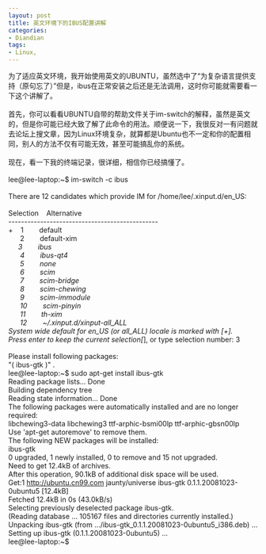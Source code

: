 ```yaml
---
layout: post
title: 英文环境下的IBUS配置讲解
categories:
- Diandian
tags:
- Linux, 
---
```

为了适应英文环境，我开始使用英文的UBUNTU，虽然选中了“为复杂语言提供支持（原句忘了）”但是，ibus在正常安装之后还是无法调用，这时你可能就需要看一下这个讲解了。
<br />
<br />首先，你可以看看UBUNTU自带的帮助文件关于im-switch的解释，虽然是英文的，但是你可能已经大致了解了此命令的用法。顺便说一下，我很反对一有问题就去论坛上搜文章，因为Linux环境复杂，就算都是Ubuntu也不一定和你的配置相同，别人的方法不仅有可能无效，甚至可能搞乱你的系统。
<br />
<br />现在，看一下我的终端记录，很详细，相信你已经搞懂了。
<br />
<br />lee@lee-laptop:~$ im-switch -c ibus
<br />
<br />There are 12 candidates which provide IM for /home/lee/.xinput.d/en_US:
<br />
<br /> Selection&nbsp;&nbsp;&nbsp; Alternative
<br /> -----------------------------------------------
<br /> +&nbsp;&nbsp;&nbsp; 1&nbsp;&nbsp;&nbsp;&nbsp;&nbsp;&nbsp;&nbsp; default
<br />&nbsp;&nbsp;&nbsp;&nbsp;&nbsp; 2&nbsp;&nbsp;&nbsp;&nbsp;&nbsp;&nbsp;&nbsp; default-xim
<br />*&nbsp;&nbsp;&nbsp;&nbsp; 3&nbsp;&nbsp;&nbsp;&nbsp;&nbsp;&nbsp;&nbsp; ibus
<br />&nbsp;&nbsp;&nbsp;&nbsp;&nbsp; 4&nbsp;&nbsp;&nbsp;&nbsp;&nbsp;&nbsp;&nbsp; ibus-qt4
<br />&nbsp;&nbsp;&nbsp;&nbsp;&nbsp; 5&nbsp;&nbsp;&nbsp;&nbsp;&nbsp;&nbsp;&nbsp; none
<br />&nbsp;&nbsp;&nbsp;&nbsp;&nbsp; 6&nbsp;&nbsp;&nbsp;&nbsp;&nbsp;&nbsp;&nbsp; scim
<br />&nbsp;&nbsp;&nbsp;&nbsp;&nbsp; 7&nbsp;&nbsp;&nbsp;&nbsp;&nbsp;&nbsp;&nbsp; scim-bridge
<br />&nbsp;&nbsp;&nbsp;&nbsp;&nbsp; 8&nbsp;&nbsp;&nbsp;&nbsp;&nbsp;&nbsp;&nbsp; scim-chewing
<br />&nbsp;&nbsp;&nbsp;&nbsp;&nbsp; 9&nbsp;&nbsp;&nbsp;&nbsp;&nbsp;&nbsp;&nbsp; scim-immodule
<br />&nbsp;&nbsp;&nbsp;&nbsp;&nbsp; 10&nbsp;&nbsp;&nbsp;&nbsp;&nbsp;&nbsp;&nbsp; scim-pinyin
<br />&nbsp;&nbsp;&nbsp;&nbsp;&nbsp; 11&nbsp;&nbsp;&nbsp;&nbsp;&nbsp;&nbsp;&nbsp; th-xim
<br />&nbsp;&nbsp;&nbsp;&nbsp;&nbsp; 12&nbsp;&nbsp;&nbsp;&nbsp;&nbsp;&nbsp;&nbsp; ~/.xinput.d/xinput-all_ALL
<br />System wide default for en_US (or all_ALL) locale is marked with [+].
<br />Press enter to keep the current selection[*], or type selection number: 3
<br />
<br />Please install following packages:
<br /> &quot;( ibus-gtk )&quot; .
<br />lee@lee-laptop:~$ sudo apt-get install ibus-gtk
<br />Reading package lists... Done
<br />Building dependency tree&nbsp;&nbsp;&nbsp;&nbsp;&nbsp;&nbsp;
<br />Reading state information... Done
<br />The following packages were automatically installed and are no longer required:
<br /> libchewing3-data libchewing3 ttf-arphic-bsmi00lp ttf-arphic-gbsn00lp
<br />Use 'apt-get autoremove' to remove them.
<br />The following NEW packages will be installed:
<br /> ibus-gtk
<br />0 upgraded, 1 newly installed, 0 to remove and 15 not upgraded.
<br />Need to get 12.4kB of archives.
<br />After this operation, 90.1kB of additional disk space will be used.
<br />Get:1 http://ubuntu.cn99.com jaunty/universe ibus-gtk 0.1.1.20081023-0ubuntu5 [12.4kB]
<br />Fetched 12.4kB in 0s (43.0kB/s)
<br />Selecting previously deselected package ibus-gtk.
<br />(Reading database ... 105167 files and directories currently installed.)
<br />Unpacking ibus-gtk (from .../ibus-gtk_0.1.1.20081023-0ubuntu5_i386.deb) ...
<br />Setting up ibus-gtk (0.1.1.20081023-0ubuntu5) ...
<br />lee@lee-laptop:~$
<br />